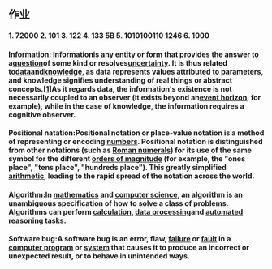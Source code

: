 ##  作业 

####  1.  72000  2.  101  3.  122  4.  133  5B  5.  1010100110  1246  6.  1000

####  **Information: Information**is any entity or form that provides the answer to a[question](https://en.wikipedia.org/wiki/Question)of some kind or resolves[uncertainty](https://en.wikipedia.org/wiki/Uncertainty). It is thus related to[data](https://en.wikipedia.org/wiki/Data)and[knowledge](https://en.wikipedia.org/wiki/Knowledge), as data represents values attributed to parameters, and knowledge signifies understanding of real things or abstract concepts.[[1\]](https://en.wikipedia.org/wiki/Information#cite_note-1)As it regards data, the information's existence is not necessarily coupled to an observer (it exists beyond an[event horizon](https://en.wikipedia.org/wiki/Event_horizon), for example), while in the case of knowledge, the information requires a cognitive observer.

####  Positional natation:**Positional notation** or **place-value notation** is a method of representing or encoding [numbers](https://en.wikipedia.org/wiki/Number). Positional notation is distinguished from other notations (such as [Roman numerals](https://en.wikipedia.org/wiki/Roman_numerals)) for its use of the same symbol for the different [orders of magnitude](https://en.wikipedia.org/wiki/Orders_of_magnitude) (for example, the "ones place", "tens place", "hundreds place"). This greatly simplified [arithmetic](https://en.wikipedia.org/wiki/Arithmetic), leading to the rapid spread of the notation across the world.

####  Algorithm:In [mathematics](https://en.wikipedia.org/wiki/Mathematics) and [computer science](https://en.wikipedia.org/wiki/Computer_science), an **algorithm** is an unambiguous specification of how to solve a class of problems. Algorithms can perform [calculation](https://en.wikipedia.org/wiki/Calculation), [data processing](https://en.wikipedia.org/wiki/Data_processing)and [automated reasoning](https://en.wikipedia.org/wiki/Automated_reasoning) tasks.

####  Software bug:A **software bug** is an error, flaw, [failure](https://en.wikipedia.org/wiki/Failure) or [fault](https://en.wikipedia.org/wiki/Fault_(technology)) in a [computer program](https://en.wikipedia.org/wiki/Computer_program) or [system](https://en.wikipedia.org/wiki/Software_system) that causes it to produce an incorrect or unexpected result, or to behave in unintended ways.

  